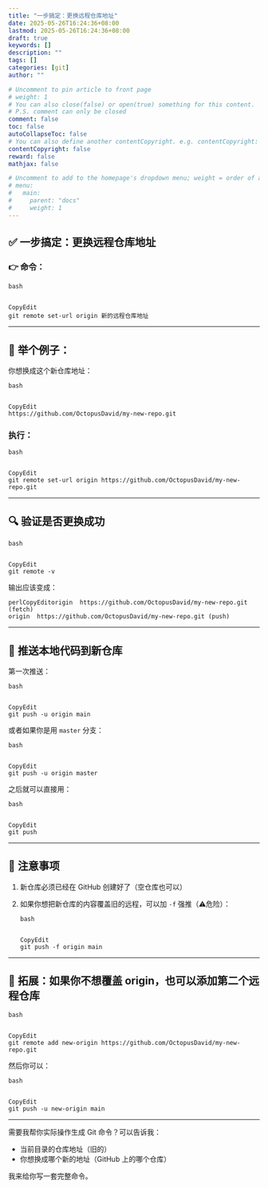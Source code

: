 ```yaml
---
title: "一步搞定：更换远程仓库地址"
date: 2025-05-26T16:24:36+08:00
lastmod: 2025-05-26T16:24:36+08:00
draft: true
keywords: []
description: ""
tags: []
categories: [git]
author: ""

# Uncomment to pin article to front page
# weight: 1
# You can also close(false) or open(true) something for this content.
# P.S. comment can only be closed
comment: false
toc: false
autoCollapseToc: false
# You can also define another contentCopyright. e.g. contentCopyright: "This is another copyright."
contentCopyright: false
reward: false
mathjax: false

# Uncomment to add to the homepage's dropdown menu; weight = order of article
# menu:
#   main:
#     parent: "docs"
#     weight: 1
---
```


<!--more-->

## ✅ 一步搞定：更换远程仓库地址

### 👉 命令：

```
bash


CopyEdit
git remote set-url origin 新的远程仓库地址
```

------

## 🧱 举个例子：

你想换成这个新仓库地址：

```
bash


CopyEdit
https://github.com/OctopusDavid/my-new-repo.git
```

### 执行：

```
bash


CopyEdit
git remote set-url origin https://github.com/OctopusDavid/my-new-repo.git
```

------

## 🔍 验证是否更换成功

```
bash


CopyEdit
git remote -v
```

输出应该变成：

```
perlCopyEditorigin  https://github.com/OctopusDavid/my-new-repo.git (fetch)
origin  https://github.com/OctopusDavid/my-new-repo.git (push)
```

------

## 🚀 推送本地代码到新仓库

第一次推送：

```
bash


CopyEdit
git push -u origin main
```

或者如果你是用 `master` 分支：

```
bash


CopyEdit
git push -u origin master
```

之后就可以直接用：

```
bash


CopyEdit
git push
```

------

## 🛑 注意事项

1. 新仓库必须已经在 GitHub 创建好了（空仓库也可以）

2. 如果你想把新仓库的内容覆盖旧的远程，可以加 `-f` 强推（⚠️危险）：

   ```
   bash
   
   
   CopyEdit
   git push -f origin main
   ```

------

## 🧠 拓展：如果你不想覆盖 origin，也可以添加第二个远程仓库

```
bash


CopyEdit
git remote add new-origin https://github.com/OctopusDavid/my-new-repo.git
```

然后你可以：

```
bash


CopyEdit
git push -u new-origin main
```

------

需要我帮你实际操作生成 Git 命令？可以告诉我：

- 当前目录的仓库地址（旧的）
- 你想换成哪个新的地址（GitHub 上的哪个仓库）

我来给你写一套完整命令。
